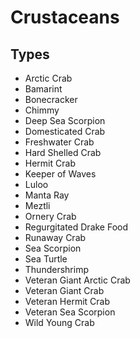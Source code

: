 # Crustaceans
## Types
* Arctic Crab
* Bamarint
* Bonecracker
* Chimmy
* Deep Sea Scorpion
* Domesticated Crab
* Freshwater Crab
* Hard Shelled Crab
* Hermit Crab
* Keeper of Waves
* Luloo
* Manta Ray
* Meztli
* Ornery Crab
* Regurgitated Drake Food
* Runaway Crab
* Sea Scorpion
* Sea Turtle
* Thundershrimp
* Veteran Giant Arctic Crab
* Veteran Giant Crab
* Veteran Hermit Crab
* Veteran Sea Scorpion
* Wild Young Crab
